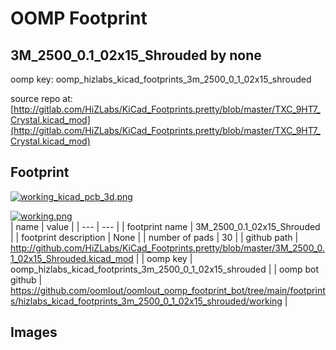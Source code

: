 # OOMP Footprint  
## 3M_2500_0.1_02x15_Shrouded  by none  
  
oomp key: oomp_hizlabs_kicad_footprints_3m_2500_0_1_02x15_shrouded  
  
source repo at: [http://gitlab.com/HiZLabs/KiCad_Footprints.pretty/blob/master/TXC_9HT7_Crystal.kicad_mod](http://gitlab.com/HiZLabs/KiCad_Footprints.pretty/blob/master/TXC_9HT7_Crystal.kicad_mod)  
## Footprint  
  
[![working_kicad_pcb_3d.png](working_kicad_pcb_3d_600.png)](working_kicad_pcb_3d.png)  
  
[![working.png](working_600.png)](working.png)  
| name | value | 
| --- | --- | 
| footprint name | 3M_2500_0.1_02x15_Shrouded | 
| footprint description | None | 
| number of pads | 30 | 
| github path | http://github.com/HiZLabs/KiCad_Footprints.pretty/blob/master/3M_2500_0.1_02x15_Shrouded.kicad_mod | 
| oomp key | oomp_hizlabs_kicad_footprints_3m_2500_0_1_02x15_shrouded | 
| oomp bot github | https://github.com/oomlout/oomlout_oomp_footprint_bot/tree/main/footprints/hizlabs_kicad_footprints_3m_2500_0_1_02x15_shrouded/working | 
## Images  
